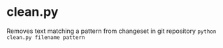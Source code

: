 # clean.py

Removes text matching a pattern from changeset in git repository `python
clean.py filename pattern`
